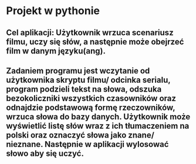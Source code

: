 # Projekt w pythonie

## Cel aplikacji: Użytkownik wrzuca scenariusz filmu, uczy się słów, a następnie może obejrzeć film w danym języku(ang). 

## Zadaniem programu jest wczytanie od użytkownika skryptu filmu/ odcinka serialu, program podzieli tekst na słowa, odszuka bezokoliczniki wszystkich czasowników oraz odnajdzie podstawową formę rzeczowników, wrzuca słowa do bazy danych. Użytkownik może wyświetlić listę słów wraz z ich tłumaczeniem na polski oraz oznaczyć słowa jako znane/ nieznane. Następnie w aplikacji wylosować słowo aby się uczyć.
